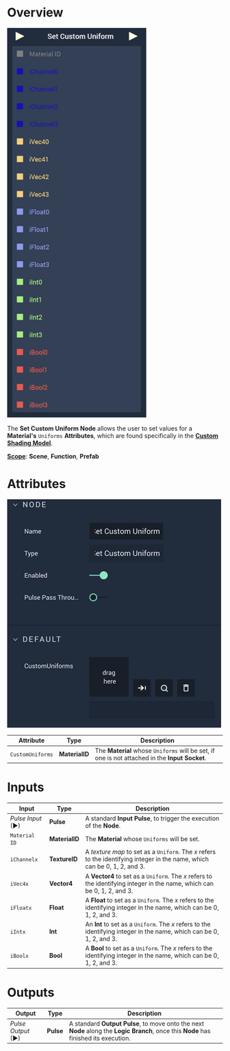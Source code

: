 # Overview

![The Set Custom Uniform Node.](../../../.gitbook/assets/setcustomuniform.png)

The **Set Custom Uniform Node** allows the user to set values for a **Material's** `Uniforms` **Attributes**, which are found specifically in the [**Custom Shading Model**](../../../modules/material-editor/customshadingmodel.md).

[**Scope**](../../overview.md#scopes): **Scene**, **Function**, **Prefab**

# Attributes

![The Set Custom Uniform Node Attributes](../../../.gitbook/assets/setcustomuniformsatts.png)

|Attribute|Type|Description|
|---|---|---|
|`CustomUniforms`|**MaterialID**|The **Material** whose `Uniforms` will be set, if one is not attached in the **Input Socket**.|

# Inputs

|Input|Type|Description|
|---|---|---|
|*Pulse Input* (►)|**Pulse**|A standard **Input Pulse**, to trigger the execution of the **Node**.|
|`Material ID`|**MaterialID**|The **Material** whose `Uniforms` will be set.|
|`iChannelx`|**TextureID**|A *texture map* to set as a `Uniform`. The *x* refers to the identifying integer in the name, which can be 0, 1, 2, and 3.|
|`iVec4x`|**Vector4**|A **Vector4** to set as a `Uniform`. The *x* refers to the identifying integer in the name, which can be 0, 1, 2, and 3.|
|`iFloatx`|**Float**|A **Float** to set as a `Uniform`. The *x* refers to the identifying integer in the name, which can be 0, 1, 2, and 3.|
|`iIntx`|**Int**|An **Int** to set as a `Uniform`. The *x* refers to the identifying integer in the name, which can be 0, 1, 2, and 3.|
|`iBoolx`|**Bool**|A **Bool** to set as a `Uniform`. The *x* refers to the identifying integer in the name, which can be 0, 1, 2, and 3.|

# Outputs

|Output|Type|Description|
|---|---|---|
|*Pulse Output* (►)|**Pulse**|A standard **Output Pulse**, to move onto the next **Node** along the **Logic Branch**, once this **Node** has finished its execution.|




